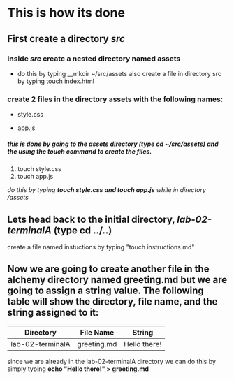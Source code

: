 # This is how its done
## First create a directory _src_ 

### Inside _src_ create a nested directory named **assets**
- do this by typing __mkdir 
~/src/assets
also create a file in directory src by typing touch index.html
###  create 2 files in the directory assets with the following names: 
- style.css
+ app.js
##### this is done by going to the assets directory (type cd ~/src/assets) and the using the **touch** command to create the files.
1.  touch style.css
2.  touch app.js



*do this by typing __touch style.css and touch app.js__ while in directory /assets*

## Lets head back to the initial directory, *lab-02-terminalA* (type cd ../..)
create a file named instuctions by typing "touch instructions.md"

## Now we are going to create another file in the alchemy directory named greeting.md but we are going to assign a string value.  The following table will show the directory, file name, and the string assigned to it:

|Directory       |File Name       |String        |
|:---------------:|:--------------:|:-----------:|
|lab-02-terminalA      |greeting.md     |Hello there!

since we are already in the lab-02-terminalA directory we can do this by simply typing **echo "Hello there!" > greeting.md**

